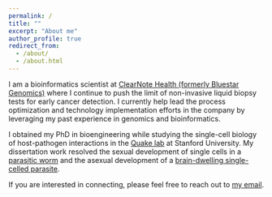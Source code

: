 ```yaml
---
permalink: /
title: ""
excerpt: "About me"
author_profile: true
redirect_from: 
  - /about/
  - /about.html
---
```


I am a bioinformatics scientist at [ClearNote Health (formerly Bluestar Genomics)](https://www.clearnotehealth.com/) where I continue to push the limit of non-invasive liquid biopsy tests for early cancer detection. I currently help lead the process optimization and technology implementation efforts in the company by leveraging my past experience in genomics and bioinformatics.

I obtained my PhD in bioengineering while studying the single-cell biology of host-pathogen interactions in the [Quake lab](https://quakelab.stanford.edu/) at Stanford University. My dissertation work resolved the sexual development of single cells in a [parasitic worm](https://elifesciences.org/articles/48994) and the asexual development of a [brain-dwelling single-celled parasite](https://elifesciences.org/articles/54129).

If you are interested in connecting, please feel free to reach out to [my email](mailto:xuesoso@gmail.com). 
